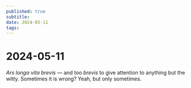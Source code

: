 ```yaml
---
published: true
subtitle: 
date: 2024-05-11
tags: 
---
```


# 2024-05-11
*Ars longa vita brevis* — and too *brevis* to give attention to anything but the witty. Sometimes it is wrong? Yeah, but only sometimes.